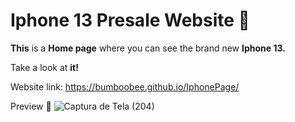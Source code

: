 # **Iphone 13** Presale Website 📱


**This** is a **Home page** where you can see the brand new **Iphone 13.** 



Take a look at **it!**

Website link: https://bumboobee.github.io/IphonePage/




Preview 🐋 
![Captura de Tela (204)](https://user-images.githubusercontent.com/94147847/150436272-16ac0109-585b-4c17-95cb-1e5b03473d87.png)
